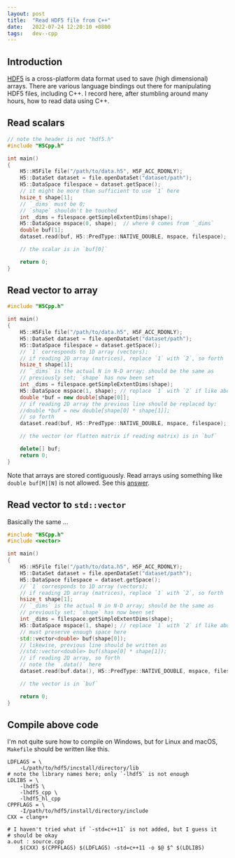 ```yaml
---
layout: post
title:  "Read HDF5 file from C++"
date:   2022-07-24 12:20:10 +0800
tags:   dev--cpp
---
```


## Introduction

[HDF5](https://portal.hdfgroup.org/display/HDF5/HDF5) is a cross-platform data format used to save (high dimensional) arrays.
There are various language bindings out there for manipulating HDF5 files, including C++.
I record here, after stumbling around many hours, how to read data using C++.

## Read scalars

```cpp
// note the header is not "hdf5.h"
#include "H5Cpp.h"

int main()
{
	H5::H5File file("/path/to/data.h5", H5F_ACC_RDONLY);
	H5::DataSet dataset = file.openDataSet("dataset/path");
	H5::DataSpace filespace = dataset.getSpace();
	// it might be more than sufficient to use `1` here
	hsize_t shape[1];
	// `_dims` must be 0;
	// `shape` shouldn't be touched
	int _dims = filespace.getSimpleExtentDims(shape);
	H5::DataSpace mspace(0, shape);  // where 0 comes from `_dims`
	double buf[1];
	dataset.read(buf, H5::PredType::NATIVE_DOUBLE, mspace, filespace);

	// the scalar is in `buf[0]`

	return 0;
}
```

## Read vector to array

```cpp
#include "H5Cpp.h"

int main()
{
	H5::H5File file("/path/to/data.h5", H5F_ACC_RDONLY);
	H5::DataSet dataset = file.openDataSet("dataset/path");
	H5::DataSpace filespace = dataset.getSpace();
	// `1` corresponds to 1D array (vectors);
	// if reading 2D array (matrices), replace `1` with `2`, so forth
	hsize_t shape[1];
	// `_dims` is the actual N in N-D array; should be the same as
	// previously set; `shape` has now been set
	int _dims = filespace.getSimpleExtentDims(shape);
	H5::DataSpace mspace(1, shape); // replace `1` with `2` if like above
	double *buf = new double[shape[0]];
	// if reading 2D array the previous line should be replaced by:
	//double *buf = new double[shape[0] * shape[1]];
	// so forth
	dataset.read(buf, H5::PredType::NATIVE_DOUBLE, mspace, filespace);

	// the vector (or flatten matrix if reading matrix) is in `buf`

	delete[] buf;
	return 0;
}
```

Note that arrays are stored contiguously.
Read arrays using something like `double buf[M][N]` is not allowed.
See this [answer](https://stackoverflow.com/a/17110562/7881370).

## Read vector to `std::vector`

Basically the same ...

```cpp
#include "H5Cpp.h"
#include <vector>

int main()
{
	H5::H5File file("/path/to/data.h5", H5F_ACC_RDONLY);
	H5::DataSet dataset = file.openDataSet("dataset/path");
	H5::DataSpace filespace = dataset.getSpace();
	// `1` corresponds to 1D array (vectors);
	// if reading 2D array (matrices), replace `1` with `2`, so forth
	hsize_t shape[1];
	// `_dims` is the actual N in N-D array; should be the same as
	// previously set; `shape` has now been set
	int _dims = filespace.getSimpleExtentDims(shape);
	H5::DataSpace mspace(1, shape); // replace `1` with `2` if like above
	// must preserve enough space here
	std::vector<double> buf(shape[0]);
	// likewise, previous line should be written as
	//std::vector<double> buf(shape[0] * shape[1]);
	// if reading 2D array, so forth
	// note the `.data()` here
	dataset.read(buf.data(), H5::PredType::NATIVE_DOUBLE, mspace, filespace);

	// the vector is in `buf`

	return 0;
}
```

## Compile above code

I'm not quite sure how to compile on Windows, but for Linux and macOS, `Makefile` should be written like this.

```make
LDFLAGS = \
	-L/path/to/hdf5/incstall/directory/lib
# note the library names here; only `-lhdf5` is not enough
LDLIBS = \
	-lhdf5 \
	-lhdf5_cpp \
	-lhdf5_hl_cpp
CPPFLAGS = \
	-I/path/to/hdf5/install/directory/include
CXX = clang++

# I haven't tried what if `-std=c++11` is not added, but I guess it
# should be okay
a.out : source.cpp
	$(CXX) $(CPPFLAGS) $(LDFLAGS) -std=c++11 -o $@ $^ $(LDLIBS)
```
